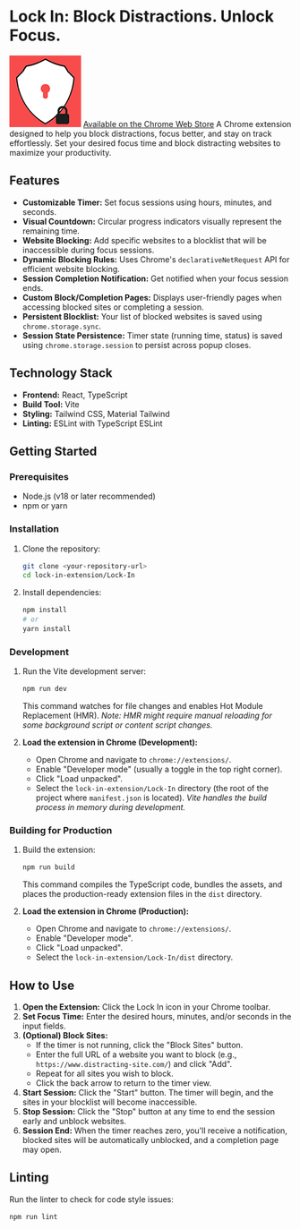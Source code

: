 # Lock In: Block Distractions. Unlock Focus.

![Lock In Icon](public/icon128.png)
[Available on the Chrome Web Store](https://chromewebstore.google.com/detail/lock-in-block-distraction/hchpbgikdjjaecnpjigpbemfpklenjbk)
A Chrome extension designed to help you block distractions, focus better, and stay on track effortlessly. Set your desired focus time and block distracting websites to maximize your productivity.

## Features

- **Customizable Timer:** Set focus sessions using hours, minutes, and seconds.
- **Visual Countdown:** Circular progress indicators visually represent the remaining time.
- **Website Blocking:** Add specific websites to a blocklist that will be inaccessible during focus sessions.
- **Dynamic Blocking Rules:** Uses Chrome's `declarativeNetRequest` API for efficient website blocking.
- **Session Completion Notification:** Get notified when your focus session ends.
- **Custom Block/Completion Pages:** Displays user-friendly pages when accessing blocked sites or completing a session.
- **Persistent Blocklist:** Your list of blocked websites is saved using `chrome.storage.sync`.
- **Session State Persistence:** Timer state (running time, status) is saved using `chrome.storage.session` to persist across popup closes.

## Technology Stack

- **Frontend:** React, TypeScript
- **Build Tool:** Vite
- **Styling:** Tailwind CSS, Material Tailwind
- **Linting:** ESLint with TypeScript ESLint

## Getting Started

### Prerequisites

- Node.js (v18 or later recommended)
- npm or yarn

### Installation

1.  Clone the repository:
    ```bash
    git clone <your-repository-url>
    cd lock-in-extension/Lock-In
    ```
2.  Install dependencies:
    ```bash
    npm install
    # or
    yarn install
    ```

### Development

1.  Run the Vite development server:

    ```bash
    npm run dev
    ```

    This command watches for file changes and enables Hot Module Replacement (HMR). _Note: HMR might require manual reloading for some background script or content script changes._

2.  **Load the extension in Chrome (Development):**
    - Open Chrome and navigate to `chrome://extensions/`.
    - Enable "Developer mode" (usually a toggle in the top right corner).
    - Click "Load unpacked".
    - Select the `lock-in-extension/Lock-In` directory (the root of the project where `manifest.json` is located). _Vite handles the build process in memory during development._

### Building for Production

1.  Build the extension:

    ```bash
    npm run build
    ```

    This command compiles the TypeScript code, bundles the assets, and places the production-ready extension files in the `dist` directory.

2.  **Load the extension in Chrome (Production):**
    - Open Chrome and navigate to `chrome://extensions/`.
    - Enable "Developer mode".
    - Click "Load unpacked".
    - Select the `lock-in-extension/Lock-In/dist` directory.

## How to Use

1.  **Open the Extension:** Click the Lock In icon in your Chrome toolbar.
2.  **Set Focus Time:** Enter the desired hours, minutes, and/or seconds in the input fields.
3.  **(Optional) Block Sites:**
    - If the timer is not running, click the "Block Sites" button.
    - Enter the full URL of a website you want to block (e.g., `https://www.distracting-site.com/`) and click "Add".
    - Repeat for all sites you wish to block.
    - Click the back arrow to return to the timer view.
4.  **Start Session:** Click the "Start" button. The timer will begin, and the sites in your blocklist will become inaccessible.
5.  **Stop Session:** Click the "Stop" button at any time to end the session early and unblock websites.
6.  **Session End:** When the timer reaches zero, you'll receive a notification, blocked sites will be automatically unblocked, and a completion page may open.

## Linting

Run the linter to check for code style issues:

```bash
npm run lint
```
